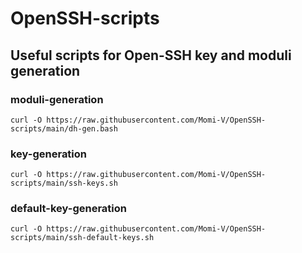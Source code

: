 # OpenSSH-scripts
## Useful scripts for Open-SSH key and moduli generation
### moduli-generation
```
curl -O https://raw.githubusercontent.com/Momi-V/OpenSSH-scripts/main/dh-gen.bash
```

### key-generation
```
curl -O https://raw.githubusercontent.com/Momi-V/OpenSSH-scripts/main/ssh-keys.sh
```

### default-key-generation
```
curl -O https://raw.githubusercontent.com/Momi-V/OpenSSH-scripts/main/ssh-default-keys.sh
```
